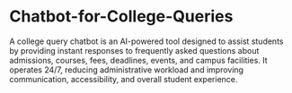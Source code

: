 # Chatbot-for-College-Queries
A college query chatbot is an AI-powered tool designed to assist students by providing instant responses to frequently asked questions about admissions, courses, fees, deadlines, events, and campus facilities. It operates 24/7, reducing administrative workload and improving communication, accessibility, and overall student experience.     
